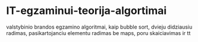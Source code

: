 # IT-egzaminui-teorija-algortimai
valstybinio brandos egzamino algoritmai, kaip bubble sort, dvieju didziausiu radimas, pasikartojanciu elementu radimas be maps, poru skaiciavimas ir tt
